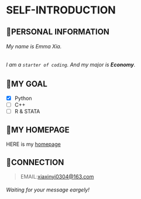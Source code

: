 # SELF-INTRODUCTION

## :whale:PERSONAL INFORMATION
###### My name is *Emma Xia*.
###### I am a `starter of coding`. And my major is **Economy**.  

## :whale:MY GOAL
- [x] Python
- [ ] C++
- [ ] R & STATA

## :whale:MY HOMEPAGE
HERE is my [homepage](http://emma0304.github.io)

## :whale:CONNECTION
>EMAIL:xiaxinyi0304@163.com
###### Waiting for your message eargely!
